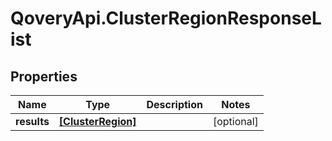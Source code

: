 # QoveryApi.ClusterRegionResponseList

## Properties

Name | Type | Description | Notes
------------ | ------------- | ------------- | -------------
**results** | [**[ClusterRegion]**](ClusterRegion.md) |  | [optional] 


